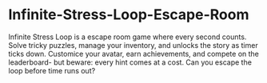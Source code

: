 # Infinite-Stress-Loop-Escape-Room
Infinite Stress Loop is a escape room game where every second counts. Solve tricky puzzles, manage your inventory, and unlocks the story as timer ticks down. Customice your avatar, earn achievements, and compete on the leaderboard- but beware: every hint comes at a cost. Can you escape the loop before time runs out?
